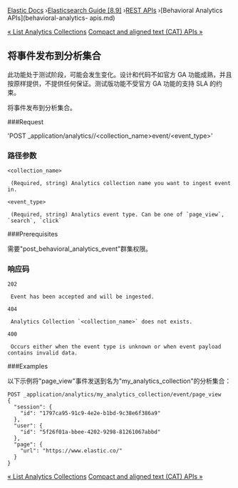 

[Elastic Docs](/guide/) ›[Elasticsearch Guide [8.9]](index.md) ›[REST
APIs](rest-apis.md) ›[Behavioral Analytics APIs](behavioral-analytics-
apis.md)

[« List Analytics Collections](list-analytics-collection.md) [Compact and
aligned text (CAT) APIs »](cat.md)

## 将事件发布到分析集合

此功能处于测试阶段，可能会发生变化。设计和代码不如官方 GA 功能成熟，并且按原样提供，不提供任何保证。测试版功能不受官方 GA 功能的支持 SLA 的约束。

将事件发布到分析集合。

###Request

'POST _application/analytics//<collection_name>event/<event_type>'

### 路径参数

`<collection_name>`

     (Required, string) Analytics collection name you want to ingest event in. 
`<event_type>`

     (Required, string) Analytics event type. Can be one of `page_view`, `search`, `click`

###Prerequisites

需要"post_behavioral_analytics_event"群集权限。

### 响应码

`202`

     Event has been accepted and will be ingested. 
`404`

     Analytics Collection `<collection_name>` does not exists. 
`400`

     Occurs either when the event type is unknown or when event payload contains invalid data. 

###Examples

以下示例将"page_view"事件发送到名为"my_analytics_collection"的分析集合：

    
    
    POST _application/analytics/my_analytics_collection/event/page_view
    {
      "session": {
        "id": "1797ca95-91c9-4e2e-b1bd-9c38e6f386a9"
      },
      "user": {
        "id": "5f26f01a-bbee-4202-9298-81261067abbd"
      },
      "page": {
        "url": "https://www.elastic.co/"
      }
    }

[« List Analytics Collections](list-analytics-collection.md) [Compact and
aligned text (CAT) APIs »](cat.md)
